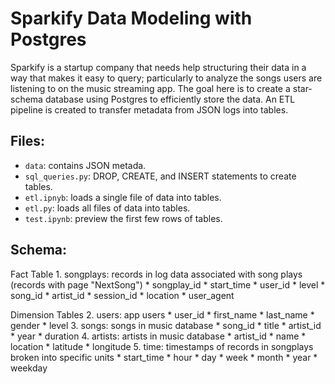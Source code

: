 # Sparkify Data Modeling with Postgres

Sparkify is a startup company that needs help structuring their data in a way that makes it easy to query; particularly to analyze the songs users are listening to on the music streaming app. The goal here is to create a star-schema database using Postgres to efficiently store the data. An ETL pipeline is created to transfer metadata from JSON logs into tables.

## Files:
* `data`: contains JSON metada.
* `sql_queries.py`: DROP, CREATE, and INSERT statements to create tables.
* `etl.ipnyb`: loads a single file of data into tables.
* `etl.py`: loads all files of data into tables.
* `test.ipynb`: preview the first few rows of tables.

## Schema:
Fact Table
    1. songplays: records in log data associated with song plays (records with page "NextSong")
        * songplay_id
        * start_time
        * user_id
        * level
        * song_id
        * artist_id
        * session_id
        * location
        * user_agent

Dimension Tables
    2. users: app users
        * user_id
        * first_name
        * last_name
        * gender
        * level
    3. songs: songs in music database
        * song_id
        * title
        * artist_id
        * year
        * duration
    4. artists: artists in music database
        * artist_id
        * name
        * location 
        * latitude
        * longitude
    5. time: timestamps of records in songplays broken into specific units
        * start_time
        * hour
        * day
        * week
        * month
        * year
        * weekday







